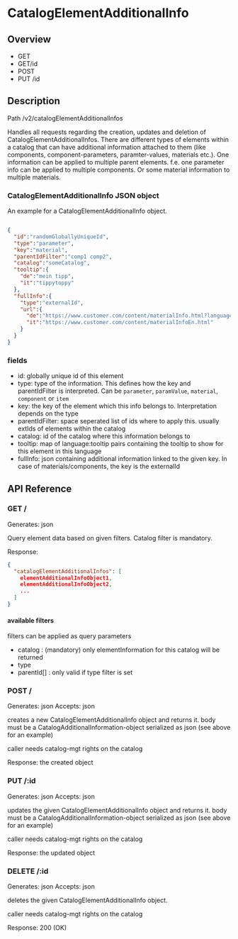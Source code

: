 # CatalogElementAdditionalInfo

## Overview

- GET
- GET/id
- POST
- PUT /id

## Description

Path /v2/catalogElementAdditionalInfos

Handles all requests regarding the creation, updates and deletion of CatalogElementAdditionalInfos. There are different
types of elements within a catalog that can have additional information attached to them (like components,
component-parameters, paramter-values, materials etc.).
One information can be applied to multiple parent elements. f.e. one parameter info can be applied to multiple
components. Or some material information to multiple materials.

### CatalogElementAdditionalInfo JSON object

An example for a CatalogElementAdditionalInfo object.

```json

{
  "id":"randomGloballyUniqueId",
  "type":"parameter",
  "key":"material",
  "parentIdFilter":"comp1 comp2",
  "catalog":"someCatalog",
  "tooltip":{
    "de":"mein tipp",
    "it":"tippytoppy"
  },
  "fullInfo":{
    "type":"externalId",
    "url":{
      "de":"https://www.customer.com/content/materialInfo.html?language=de",
      "it":"https://www.customer.com/content/materialInfoEn.html"
    }
  }
}
```

### fields

- id: globally unique id of this element
- type: type of the information. This defines how the key and parentIdFilter is interpreted. Can
  be `parameter`, `paramValue`, `material`, `component` or `item`
- key: the key of the element which this info belongs to. Interpretation depends on the type
- parentIdFilter: space seperated list of ids where to apply this. usually extIds of elements within the catalog
- catalog: id of the catalog where this information belongs to
- tooltip: map of language:tooltip pairs containing the tooltip to show for this element in this language
- fullInfo: json containing additional information linked to the given key. In case of materials/components, the key is
  the externalId

## API Reference

### GET /

Generates: json

Query element data based on given filters. Catalog filter is mandatory.

Response:

````json
{
  "catalogElementAdditionalInfos": [
    elementAdditionalInfoObject1,
    elementAdditionalInfoObject2,
    ...
  ]
}
````

#### available filters

filters can be applied as query parameters

- catalog : (mandatory) only elementInformation for this catalog will be returned
- type
- parentId[] : only valid if type filter is set

### POST /

Generates: json
Accepts: json

creates a new CatalogElementAdditionalInfo object and returns it. body must be a CatalogAdditionalInformation-object
serialized as json (see above for an example)

caller needs catalog-mgt rights on the catalog

Response: the created object

### PUT /:id

Generates: json
Accepts: json

updates the given CatalogElementAdditionalInfo object and returns it. body must be a CatalogAdditionalInformation-object
serialized as json (see above for an example)

caller needs catalog-mgt rights on the catalog

Response: the updated object

### DELETE /:id

Generates: json
Accepts: json

deletes the given CatalogElementAdditionalInfo object.

caller needs catalog-mgt rights on the catalog

Response: 200 (OK)
